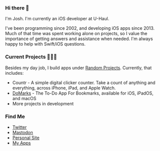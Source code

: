 ### Hi there 👋

I'm Josh. I'm currently an iOS developer at U-Haul. 

I've been programming since 2002, and developing iOS apps since 2013. Much of that time was spent working alone on projects, so I value the importance of getting answers and assistance when needed. I'm always happy to help with Swift/iOS questions.

### Current Projects 👨🏻‍💻

Besides my day job, I build apps under [Random Projects](http://www.random-projects.com). Currently, that includes:

* Countr - A simple digital clicker counter. Take a count of anything and everything, across iPhone, iPad, and Apple Watch.
* [DoMarks](https://www.domarks.app) - The To-Do App For Bookmarks, available for iOS, iPadOS, and macOS
* More projects in development

### Find Me
 * [Twitter](https://twitter.com/JoshHrach)
 * [Mastodon](https://iosdev.space/@JoshHrach)
 * [Personal Site](http://www.joshspadd.com)
 * [My Apps](http://www.random-projects.com)

<!--
**JoshHrach/JoshHrach** is a ✨ _special_ ✨ repository because its `README.md` (this file) appears on your GitHub profile.

Here are some ideas to get you started:

- 🔭 I’m currently working on ...
- 🌱 I’m currently learning ...
- 👯 I’m looking to collaborate on ...
- 🤔 I’m looking for help with ...
- 💬 Ask me about ...
- 📫 How to reach me: ...
- 😄 Pronouns: ...
- ⚡ Fun fact: ...
-->
